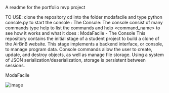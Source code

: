 A readme for the portfolio mvp 
project

TO USE: clone the repository cd into the folder modafacile and type python console.py to start the  console : The Console: The console consist of many commands type help to list the commands and help <command_name> to see how it works and what it does :
ModaFacile - The Console
This repository contains the initial stage of a student project to build a clone of the AirBnB website. This stage implements a backend interface, or console, to manage program data. Console commands allow the user to create, update, and destroy objects, as well as manage file storage. Using a system of JSON serialization/deserialization, storage is persistent between sessions.


ModaFacile



![image](https://github.com/valehash/moda_facile/assets/155540375/61476b48-161e-4eb0-9f44-a7bef4e623f0)
